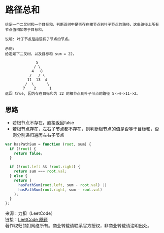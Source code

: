 # 路径总和

```text
给定一个二叉树和一个目标和，判断该树中是否存在根节点到叶子节点的路径，这条路径上所有节点值相加等于目标和。

说明: 叶子节点是指没有子节点的节点。

示例: 
给定如下二叉树，以及目标和 sum = 22，

              5
             / \
            4   8
           /   / \
          11  13  4
         /  \      \
        7    2      1
返回 true, 因为存在目标和为 22 的根节点到叶子节点的路径 5->4->11->2。
```

## 思路

* 若根节点不存在，直接返回false
* 若根节点存在，左右子节点都不存在，则判断根节点的值是否等于目标和，否则分别递归遍历左右子节点

```js
var hasPathSum = function (root, sum) {
  if (!root) {
    return false;
  }

  if (!root.left && !root.right) {
    return sum === root.val;
  } else {
    return (
      hasPathSum(root.left, sum - root.val) ||
      hasPathSum(root.right, sum - root.val)
    );
  }
};
```

来源：力扣（LeetCode）  
链接：[LeetCode 原题](https://leetcode-cn.com/problems/path-sum)  
著作权归领扣网络所有。商业转载请联系官方授权，非商业转载请注明出处。
